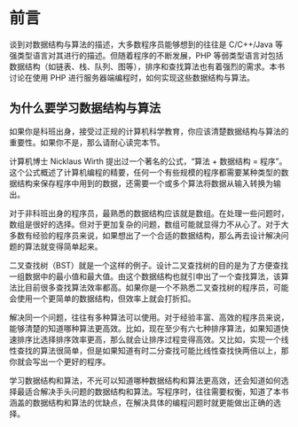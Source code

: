 # 前言

谈到对数据结构与算法的描述，大多数程序员能够想到的往往是 C/C++/Java 等强类型语言对其进行的描述。但随着程序的不断发展，PHP 等弱类型语言对包括数据结构（如链表、栈、队列、图等），排序和查找算法也有着强烈的需求。本书讨论在使用 PHP 进行服务器端编程时，如何实现这些数据结构与算法。

## 为什么要学习数据结构与算法

如果你是科班出身，接受过正规的计算机科学教育，你应该清楚数据结构与算法的重要性。如果你不是，那么请耐心读完本节。

计算机博士 Nicklaus Wirth 提出过一个著名的公式，“算法 + 数据结构 = 程序”。这个公式概述了计算机编程的精要，任何一个有些规模的程序都需要某种类型的数据结构来保存程序中用到的数据，还需要一个或多个算法将数据从输入转换为输出。

对于非科班出身的程序员，最熟悉的数据结构应该就是数组。在处理一些问题时，数组是很好的选择。但对于更加复杂的问题，数组可能就显得力不从心了。对于大多数有经验的程序员来说，如果想出了一个合适的数据结构，那么再去设计解决问题的算法就变得简单起来。

二叉查找树（BST）就是一个这样的例子。设计二叉查找树的目的是为了方便查找一组数据中的最小值和最大值。由这个数据结构也就引申出了一个查找算法，该算法比目前很多查找算法效率都高。如果你是一个不熟悉二叉查找树的程序员，可能会使用一个更简单的数据结构，但效率上就会打折扣。

解决同一个问题，往往有多种算法可以使用。对于经验丰富、高效的程序员来说，能够清楚的知道哪种算法更高效。比如，现在至少有六七种排序算法，如果知道快速排序比选择排序效率更高，那么就会让排序过程变得高效。又比如，实现一个线性查找的算法很简单，但是如果知道有时二分查找可能比线性查找快两倍以上，那你就会写出一个更好的程序。

学习数据结构和算法，不光可以知道哪种数据结构和算法更高效，还会知道如何选择最适合解决手头问题的数据结构和算法。写程序时，往往需要权衡，知道了本书涵盖的数据结构和算法的优缺点，在解决具体的编程问题时就更能做出正确的选择。
